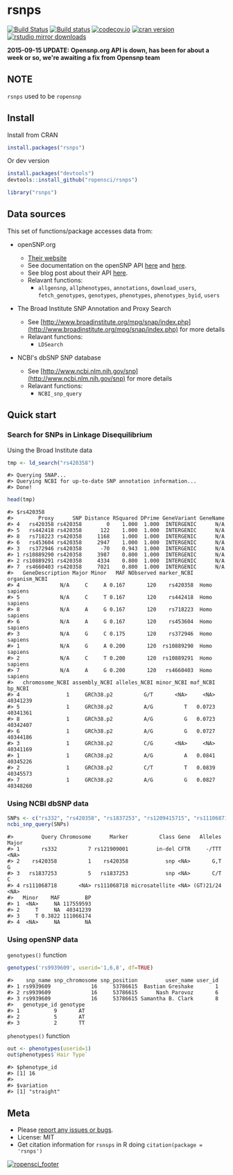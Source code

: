 rsnps
=====



[![Build Status](https://api.travis-ci.org/ropensci/rsnps.png)](https://travis-ci.org/ropensci/rsnps)
[![Build status](https://ci.appveyor.com/api/projects/status/d2lv98726u6t9ut5/branch/master)](https://ci.appveyor.com/project/sckott/rsnps/branch/master)
[![codecov.io](https://codecov.io/github/ropensci/rsnps/coverage.svg?branch=master)](https://codecov.io/github/ropensci/rsnps?branch=master)
[![cran version](http://www.r-pkg.org/badges/version/rsnps)](https://cran.r-project.org/package=rsnps)
[![rstudio mirror downloads](http://cranlogs.r-pkg.org/badges/rsnps?color=E664A4)](https://github.com/metacran/cranlogs.app)

__2015-09-15 UPDATE: Opensnp.org API is down, has been for about a week or so, we're awaiting a fix from Opensnp team__

## NOTE

`rsnps` used to be `ropensnp`

## Install

Install from CRAN


```r
install.packages("rsnps")
```

Or dev version


```r
install.packages("devtools")
devtools::install_github("ropensci/rsnps")
```


```r
library("rsnps")
```

## Data sources

This set of functions/package accesses data from:

+ openSNP.org
	+ [Their website](http://opensnp.org/)
	+ See documentation on the openSNP API [here](http://opensnp.org/faq#api) and [here](https://github.com/gedankenstuecke/snpr/wiki/JSON-API).
	+ See blog post about their API [here](http://opensnp.wordpress.com/2012/01/18/some-progress-on-the-api-json-endpoints/).
	+ Relavant functions:
		+ `allgensnp`, `allphenotypes`, `annotations`, `download_users`, `fetch_genotypes`, `genotypes`, `phenotypes`, `phenotypes_byid`, `users`


+ The Broad Institute SNP Annotation and Proxy Search
	+ See [http://www.broadinstitute.org/mpg/snap/index.php](http://www.broadinstitute.org/mpg/snap/index.php) for more details
	+ Relavant functions:
		+ `LDSearch`

+ NCBI's dbSNP SNP database
	+ See [http://www.ncbi.nlm.nih.gov/snp](http://www.ncbi.nlm.nih.gov/snp) for more details
	+ Relavant functions:
		+ `NCBI_snp_query`

## Quick start

### Search for SNPs in Linkage Disequilibrium

Using the Broad Institute data


```r
tmp <- ld_search("rs420358")
```

```
#> Querying SNAP...
#> Querying NCBI for up-to-date SNP annotation information...
#> Done!
```

```r
head(tmp)
```

```
#> $rs420358
#>        Proxy      SNP Distance RSquared DPrime GeneVariant GeneName
#> 4   rs420358 rs420358        0    1.000  1.000  INTERGENIC      N/A
#> 5   rs442418 rs420358      122    1.000  1.000  INTERGENIC      N/A
#> 8   rs718223 rs420358     1168    1.000  1.000  INTERGENIC      N/A
#> 6   rs453604 rs420358     2947    1.000  1.000  INTERGENIC      N/A
#> 3   rs372946 rs420358      -70    0.943  1.000  INTERGENIC      N/A
#> 1 rs10889290 rs420358     3987    0.800  1.000  INTERGENIC      N/A
#> 2 rs10889291 rs420358     4334    0.800  1.000  INTERGENIC      N/A
#> 7  rs4660403 rs420358     7021    0.800  1.000  INTERGENIC      N/A
#>   GeneDescription Major Minor   MAF NObserved marker_NCBI organism_NCBI
#> 4             N/A     C     A 0.167       120    rs420358  Homo sapiens
#> 5             N/A     C     T 0.167       120    rs442418  Homo sapiens
#> 8             N/A     A     G 0.167       120    rs718223  Homo sapiens
#> 6             N/A     A     G 0.167       120    rs453604  Homo sapiens
#> 3             N/A     G     C 0.175       120    rs372946  Homo sapiens
#> 1             N/A     G     A 0.200       120  rs10889290  Homo sapiens
#> 2             N/A     C     T 0.200       120  rs10889291  Homo sapiens
#> 7             N/A     A     G 0.200       120   rs4660403  Homo sapiens
#>   chromosome_NCBI assembly_NCBI alleles_NCBI minor_NCBI maf_NCBI  bp_NCBI
#> 4               1     GRCh38.p2          G/T       <NA>     <NA> 40341239
#> 5               1     GRCh38.p2          A/G          T   0.0723 40341361
#> 8               1     GRCh38.p2          A/G          G   0.0723 40342407
#> 6               1     GRCh38.p2          A/G          G   0.0727 40344186
#> 3               1     GRCh38.p2          C/G       <NA>     <NA> 40341169
#> 1               1     GRCh38.p2          A/G          A   0.0841 40345226
#> 2               1     GRCh38.p2          C/T          T   0.0839 40345573
#> 7               1     GRCh38.p2          A/G          G   0.0827 40348260
```

### Using NCBI dbSNP data


```r
SNPs <- c("rs332", "rs420358", "rs1837253", "rs1209415715", "rs111068718")
ncbi_snp_query(SNPs)
```

```
#>         Query Chromosome      Marker          Class Gene   Alleles Major
#> 1       rs332          7 rs121909001         in-del CFTR     -/TTT  <NA>
#> 2    rs420358          1    rs420358            snp <NA>       G,T     G
#> 3   rs1837253          5   rs1837253            snp <NA>       C/T     C
#> 4 rs111068718       <NA> rs111068718 microsatellite <NA> (GT)21/24  <NA>
#>   Minor    MAF        BP
#> 1  <NA>     NA 117559593
#> 2     T     NA  40341239
#> 3     T 0.3822 111066174
#> 4  <NA>     NA        NA
```

### Using openSNP data

`genotypes()` function


```r
genotypes('rs9939609', userid='1,6,8', df=TRUE)
```

```
#>    snp_name snp_chromosome snp_position         user_name user_id
#> 1 rs9939609             16     53786615  Bastian Greshake       1
#> 2 rs9939609             16     53786615      Nash Parovoz       6
#> 3 rs9939609             16     53786615 Samantha B. Clark       8
#>   genotype_id genotype
#> 1           9       AT
#> 2           5       AT
#> 3           2       TT
```

`phenotypes()` function


```r
out <- phenotypes(userid=1)
out$phenotypes$`Hair Type`
```

```
#> $phenotype_id
#> [1] 16
#> 
#> $variation
#> [1] "straight"
```

## Meta

* Please [report any issues or bugs](https://github.com/ropensci/rsnps/issues).
* License: MIT
* Get citation information for `rsnsps` in R doing `citation(package = 'rsnps')`

[![ropensci_footer](http://ropensci.org/public_images/github_footer.png)](http://ropensci.org)
